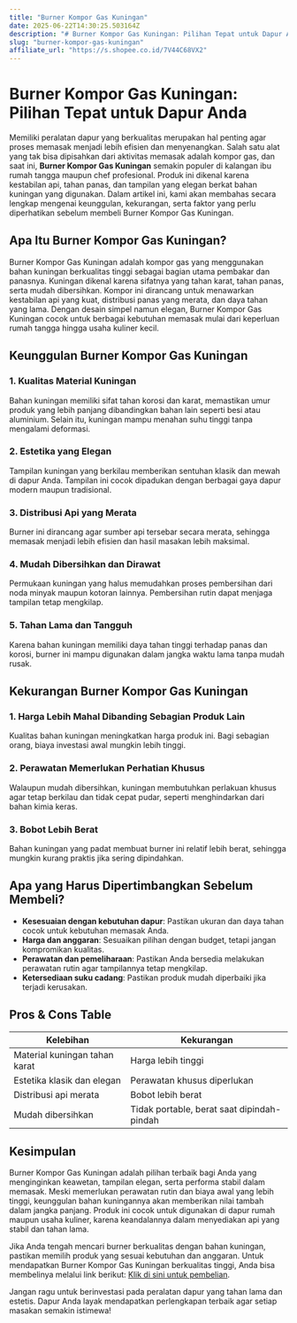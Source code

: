 ```yaml
---
title: "Burner Kompor Gas Kuningan"
date: 2025-06-22T14:30:25.503164Z
description: "# Burner Kompor Gas Kuningan: Pilihan Tepat untuk Dapur Anda..."
slug: "burner-kompor-gas-kuningan"
affiliate_url: "https://s.shopee.co.id/7V44C68VX2"
---
```

# Burner Kompor Gas Kuningan: Pilihan Tepat untuk Dapur Anda

Memiliki peralatan dapur yang berkualitas merupakan hal penting agar proses memasak menjadi lebih efisien dan menyenangkan. Salah satu alat yang tak bisa dipisahkan dari aktivitas memasak adalah kompor gas, dan saat ini, **Burner Kompor Gas Kuningan** semakin populer di kalangan ibu rumah tangga maupun chef profesional. Produk ini dikenal karena kestabilan api, tahan panas, dan tampilan yang elegan berkat bahan kuningan yang digunakan. Dalam artikel ini, kami akan membahas secara lengkap mengenai keunggulan, kekurangan, serta faktor yang perlu diperhatikan sebelum membeli Burner Kompor Gas Kuningan.

## Apa Itu Burner Kompor Gas Kuningan?

Burner Kompor Gas Kuningan adalah kompor gas yang menggunakan bahan kuningan berkualitas tinggi sebagai bagian utama pembakar dan panasnya. Kuningan dikenal karena sifatnya yang tahan karat, tahan panas, serta mudah dibersihkan. Kompor ini dirancang untuk menawarkan kestabilan api yang kuat, distribusi panas yang merata, dan daya tahan yang lama. Dengan desain simpel namun elegan, Burner Kompor Gas Kuningan cocok untuk berbagai kebutuhan memasak mulai dari keperluan rumah tangga hingga usaha kuliner kecil.

## Keunggulan Burner Kompor Gas Kuningan

### 1. Kualitas Material Kuningan
Bahan kuningan memiliki sifat tahan korosi dan karat, memastikan umur produk yang lebih panjang dibandingkan bahan lain seperti besi atau aluminium. Selain itu, kuningan mampu menahan suhu tinggi tanpa mengalami deformasi.

### 2. Estetika yang Elegan
Tampilan kuningan yang berkilau memberikan sentuhan klasik dan mewah di dapur Anda. Tampilan ini cocok dipadukan dengan berbagai gaya dapur modern maupun tradisional.

### 3. Distribusi Api yang Merata
Burner ini dirancang agar sumber api tersebar secara merata, sehingga memasak menjadi lebih efisien dan hasil masakan lebih maksimal.

### 4. Mudah Dibersihkan dan Dirawat
Permukaan kuningan yang halus memudahkan proses pembersihan dari noda minyak maupun kotoran lainnya. Pembersihan rutin dapat menjaga tampilan tetap mengkilap.

### 5. Tahan Lama dan Tangguh
Karena bahan kuningan memiliki daya tahan tinggi terhadap panas dan korosi, burner ini mampu digunakan dalam jangka waktu lama tanpa mudah rusak.

## Kekurangan Burner Kompor Gas Kuningan

### 1. Harga Lebih Mahal Dibanding Sebagian Produk Lain
Kualitas bahan kuningan meningkatkan harga produk ini. Bagi sebagian orang, biaya investasi awal mungkin lebih tinggi.

### 2. Perawatan Memerlukan Perhatian Khusus
Walaupun mudah dibersihkan, kuningan membutuhkan perlakuan khusus agar tetap berkilau dan tidak cepat pudar, seperti menghindarkan dari bahan kimia keras.

### 3. Bobot Lebih Berat
Bahan kuningan yang padat membuat burner ini relatif lebih berat, sehingga mungkin kurang praktis jika sering dipindahkan.

## Apa yang Harus Dipertimbangkan Sebelum Membeli?

- **Kesesuaian dengan kebutuhan dapur**: Pastikan ukuran dan daya tahan cocok untuk kebutuhan memasak Anda.
- **Harga dan anggaran**: Sesuaikan pilihan dengan budget, tetapi jangan kompromikan kualitas.
- **Perawatan dan pemeliharaan**: Pastikan Anda bersedia melakukan perawatan rutin agar tampilannya tetap mengkilap.
- **Ketersediaan suku cadang**: Pastikan produk mudah diperbaiki jika terjadi kerusakan.

## Pros & Cons Table

| Kelebihan                         | Kekurangan                                |
|-----------------------------------|------------------------------------------|
| Material kuningan tahan karat    | Harga lebih tinggi                     |
| Estetika klasik dan elegan      | Perawatan khusus diperlukan            |
| Distribusi api merata            | Bobot lebih berat                      |
| Mudah dibersihkan               | Tidak portable, berat saat dipindah-pindah |

## Kesimpulan

Burner Kompor Gas Kuningan adalah pilihan terbaik bagi Anda yang menginginkan keawetan, tampilan elegan, serta performa stabil dalam memasak. Meski memerlukan perawatan rutin dan biaya awal yang lebih tinggi, keunggulan bahan kuningannya akan memberikan nilai tambah dalam jangka panjang. Produk ini cocok untuk digunakan di dapur rumah maupun usaha kuliner, karena keandalannya dalam menyediakan api yang stabil dan tahan lama.

Jika Anda tengah mencari burner berkualitas dengan bahan kuningan, pastikan memilih produk yang sesuai kebutuhan dan anggaran. Untuk mendapatkan Burner Kompor Gas Kuningan berkualitas tinggi, Anda bisa membelinya melalui link berikut: [Klik di sini untuk pembelian](https://s.shopee.co.id/7V44C68VX2).

Jangan ragu untuk berinvestasi pada peralatan dapur yang tahan lama dan estetis. Dapur Anda layak mendapatkan perlengkapan terbaik agar setiap masakan semakin istimewa!